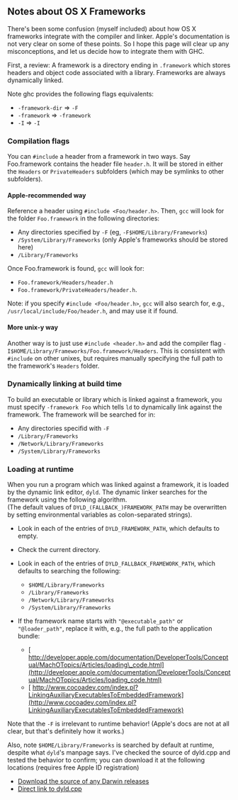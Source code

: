 ## Notes about OS X Frameworks



There's been some confusion  (myself included) about how OS X frameworks integrate with the compiler and linker.  Apple's documentation is not very clear on some of these points.  So I hope this page will clear up any misconceptions, and let us decide how to integrate them with GHC.



First, a review: A framework is a directory ending in `.framework` which stores headers and object code associated with a library.  Frameworks are always dynamically linked.



Note ghc provides the following flags equivalents:


- `-framework-dir` =\> `-F`
- `-framework` =\> `-framework`
- `-I` =\> `-I`

### Compilation flags



You can `#include` a header from a framework in two ways.  Say Foo.framework contains the header file `header.h`.  It will be stored in either the `Headers` or `PrivateHeaders`
subfolders (which may be symlinks to other subfolders).


#### Apple-recommended way



Reference a header using `#include <Foo/header.h>`.  Then, `gcc` will look for the folder `Foo.framework` in the following directories:


- Any directories specified by `-F` (eg, `-F$HOME/Library/Frameworks`)
- `/System/Library/Frameworks` (only Apple's frameworks should be stored here)
- `/Library/Frameworks`  


Once Foo.framework is found, `gcc` will look for:


- `Foo.framework/Headers/header.h`
- `Foo.framework/PrivateHeaders/header.h`.


Note: if you specify `#include <Foo/header.h>`, `gcc` will also search for, e.g.,  `/usr/local/include/Foo/header.h`, and may use it if found.


#### More unix-y way



Another way is to just use `#include <header.h>` and add the compiler flag `-I$HOME/Library/Frameworks/Foo.framework/Headers`.  This is consistent with `#include` on other unixes, but requires manually
specifying the full path to the framework's `Headers` folder.  


### Dynamically linking at build time



To build an executable or library which is linked against a framework, you must specify `-framework Foo` which tells `ld` to dynamically link against the framework.  The framework
will be searched for in:


- Any directories specifid with `-F`
- `/Library/Frameworks`
- `/Network/Library/Frameworks`
- `/System/Library/Frameworks`

### Loading at runtime



When you run a program which was linked against a framework, it is loaded by the dynamic link editor, `dyld`.  The dynamic linker searches for the framework using the following algorithm.  
(The default values of `DYLD_(FALLBACK_)FRAMEWORK_PATH` may be overwritten by setting environmental variables as colon-separated strings).


- Look in each of the entries of `DYLD_FRAMEWORK_PATH`, which defaults to empty.
- Check the current directory.
- Look in each of the entries of `DYLD_FALLBACK_FRAMEWORK_PATH`, which defaults to searching the following:

  - `$HOME/Library/Frameworks`
  - `/Library/Frameworks`
  - `/Network/Library/Frameworks`
  - `/System/Library/Frameworks`
- If the framework name starts with `"@executable_path"` or `"@loader_path"`, replace it with, e.g., the full path to the application bundle:

  - [
    http://developer.apple.com/documentation/DeveloperTools/Conceptual/MachOTopics/Articles/loading\_code.html](http://developer.apple.com/documentation/DeveloperTools/Conceptual/MachOTopics/Articles/loading_code.html)
  - [
    http://www.cocoadev.com/index.pl?LinkingAuxiliaryExecutablesToEmbeddedFramework](http://www.cocoadev.com/index.pl?LinkingAuxiliaryExecutablesToEmbeddedFramework)


Note that the `-F` is irrelevant to runtime behavior! (Apple's docs are not at all clear, but that's definitely how it works.)



Also, note `$HOME/Library/Frameworks` is searched by default at runtime, despite what `dyld`'s manpage says.  I've checked the source of dyld.cpp and tested the behavior to confirm; you can download it at the following locations (requires free Apple ID registration)


- [
  Download the source of any Darwin releases](http://www.opensource.apple.com/darwinsource/)
- [
  Direct link to dyld.cpp](http://www.opensource.apple.com/darwinsource/10.5/dyld-95.3/src/dyld.cpp)
